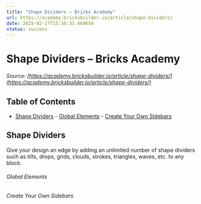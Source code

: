```yaml
---
title: "Shape Dividers – Bricks Academy"
url: https://academy.bricksbuilder.io/article/shape-dividers/
date: 2025-02-27T15:30:33.469650
status: success
---
```


# Shape Dividers – Bricks Academy

*Source: [https://academy.bricksbuilder.io/article/shape-dividers/](https://academy.bricksbuilder.io/article/shape-dividers/)*

## Table of Contents

- [Shape Dividers](#shape-dividers)
        - [Global Elements](#global-elements)
        - [Create Your Own Sidebars](#create-your-own-sidebars)

## Shape Dividers

Give your design an edge by adding an unlimited number of shape dividers such as tilts, drops, grids, clouds, strokes, triangles, waves, etc. to any block:

###### Global Elements

###### Create Your Own Sidebars

